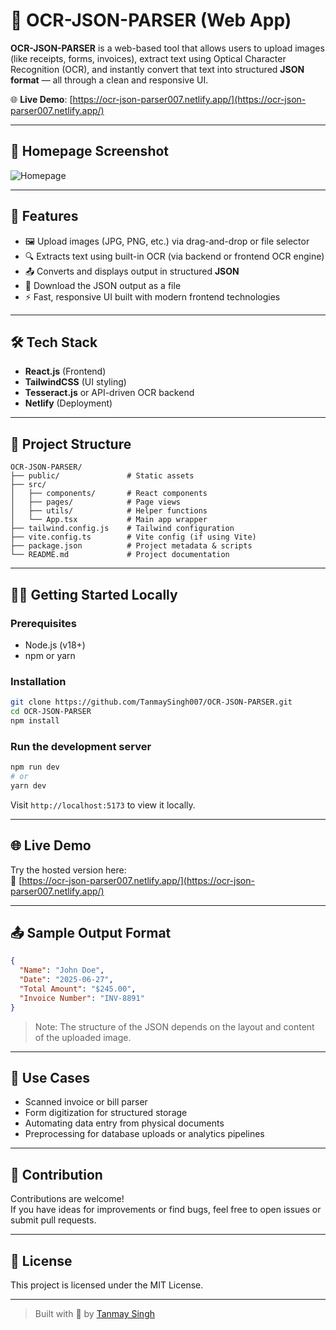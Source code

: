 # 🧾 OCR-JSON-PARSER (Web App)

**OCR-JSON-PARSER** is a web-based tool that allows users to upload images (like receipts, forms, invoices), extract text using Optical Character Recognition (OCR), and instantly convert that text into structured **JSON format** — all through a clean and responsive UI.

🌐 **Live Demo**: [https://ocr-json-parser007.netlify.app/](https://ocr-json-parser007.netlify.app/)

---

## 📸 Homepage Screenshot

![Homepage](https://github.com/TanmaySingh007/OCR-JSON-PARSER/blob/main/assets/homepage.png)
<!-- Make sure to upload the screenshot to your repo and update the path if necessary -->

---

## 🚀 Features

- 🖼️ Upload images (JPG, PNG, etc.) via drag-and-drop or file selector
- 🔍 Extracts text using built-in OCR (via backend or frontend OCR engine)
- 📤 Converts and displays output in structured **JSON**
- 💾 Download the JSON output as a file
- ⚡ Fast, responsive UI built with modern frontend technologies

---

## 🛠️ Tech Stack

- **React.js** (Frontend)
- **TailwindCSS** (UI styling)
- **Tesseract.js** or API-driven OCR backend
- **Netlify** (Deployment)

---

## 📂 Project Structure

```
OCR-JSON-PARSER/
├── public/               # Static assets
├── src/
│   ├── components/       # React components
│   ├── pages/            # Page views
│   ├── utils/            # Helper functions
│   └── App.tsx           # Main app wrapper
├── tailwind.config.js    # Tailwind configuration
├── vite.config.ts        # Vite config (if using Vite)
├── package.json          # Project metadata & scripts
└── README.md             # Project documentation
```

---

## 🧑‍💻 Getting Started Locally

### Prerequisites

- Node.js (v18+)
- npm or yarn

### Installation

```bash
git clone https://github.com/TanmaySingh007/OCR-JSON-PARSER.git
cd OCR-JSON-PARSER
npm install
```

### Run the development server

```bash
npm run dev
# or
yarn dev
```

Visit `http://localhost:5173` to view it locally.

---

## 🌐 Live Demo

Try the hosted version here:  
🔗 [https://ocr-json-parser007.netlify.app/](https://ocr-json-parser007.netlify.app/)

---

## 📤 Sample Output Format

```json
{
  "Name": "John Doe",
  "Date": "2025-06-27",
  "Total Amount": "$245.00",
  "Invoice Number": "INV-8891"
}
```

> Note: The structure of the JSON depends on the layout and content of the uploaded image.

---

## 🧪 Use Cases

- Scanned invoice or bill parser
- Form digitization for structured storage
- Automating data entry from physical documents
- Preprocessing for database uploads or analytics pipelines

---

## 🙌 Contribution

Contributions are welcome!  
If you have ideas for improvements or find bugs, feel free to open issues or submit pull requests.

---

## 📄 License

This project is licensed under the MIT License. 

---

> Built with 🧠 by [Tanmay Singh](https://www.linkedin.com/in/tanmay-singh-228097272/)
